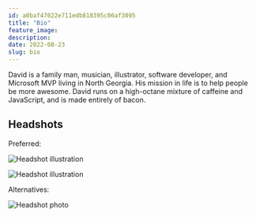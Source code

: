 ```yaml
---
id: a0baf47022e711edb818395c06af3095
title: "Bio"
feature_image: 
description:
date: 2022-08-23
slug: bio
---
```


David is a family man, musician, illustrator, software developer, and Microsoft MVP living in North Georgia. His mission in life is to help people be more awesome. David runs on a high-octane mixture of caffeine and JavaScript, and is made entirely of bacon.

## Headshots

Preferred:

![Headshot illustration](/content/images/headshots/reverentgeek-avatar-blue-bkg-800.jpg)

![Headshot illustration](/content/images/2020/04/reverentgeek-v3-1.png)

Alternatives:

![Headshot photo](/content/images/headshots/david-neal-headshot-2024.jpg)
